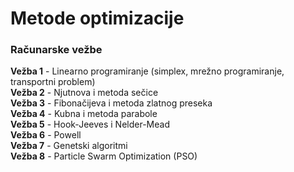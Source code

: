 # Metode optimizacije
### Računarske vežbe
**Vežba 1** - Linearno programiranje (simplex, mrežno programiranje, transportni problem)  
**Vežba 2** - Njutnova i metoda sečice  
**Vežba 3** - Fibonačijeva i metoda zlatnog preseka  
**Vežba 4** - Kubna i metoda parabole  
**Vežba 5** - Hook-Jeeves i Nelder-Mead  
**Vežba 6** - Powell  
**Vežba 7** - Genetski algoritmi  
**Vežba 8** - Particle Swarm Optimization (PSO)  

